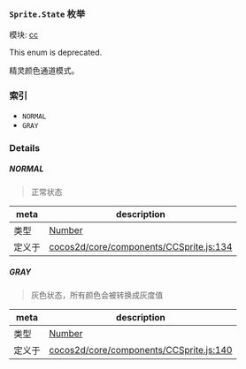 ### `Sprite.State` 枚举



模块: [cc](../modules/cc.md)

This enum is deprecated.

精灵颜色通道模式。


### 索引
  - `NORMAL`
  - `GRAY`

### Details


##### NORMAL

> 正常状态

| meta | description |
|------|-------------|
| 类型 | <a href="https://developer.mozilla.org/en/JavaScript/Reference/Global_Objects/Number" class="crosslink external" target="_blank">Number</a> |
| 定义于 | [cocos2d/core/components/CCSprite.js:134](https://github.com/cocos-creator/engine/blob/79b9133d6e0e44b4b8f033ba86231ae21522f2dc/cocos2d/core/components/CCSprite.js#L134) |



##### GRAY

> 灰色状态，所有颜色会被转换成灰度值

| meta | description |
|------|-------------|
| 类型 | <a href="https://developer.mozilla.org/en/JavaScript/Reference/Global_Objects/Number" class="crosslink external" target="_blank">Number</a> |
| 定义于 | [cocos2d/core/components/CCSprite.js:140](https://github.com/cocos-creator/engine/blob/79b9133d6e0e44b4b8f033ba86231ae21522f2dc/cocos2d/core/components/CCSprite.js#L140) |


